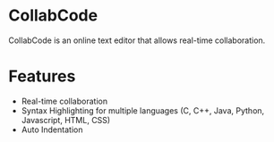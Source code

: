# CollabCode

CollabCode is an online text editor that allows real-time collaboration. 

# Features

- Real-time collaboration
- Syntax Highlighting for multiple languages (C, C++, Java, Python, Javascript, HTML, CSS)
- Auto Indentation
